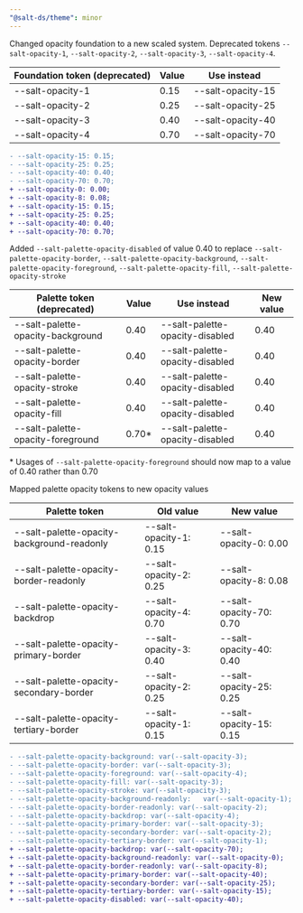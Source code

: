 ```yaml
---
"@salt-ds/theme": minor
---
```


Changed opacity foundation to a new scaled system.
Deprecated tokens `--salt-opacity-1`, `--salt-opacity-2`, `--salt-opacity-3`, `--salt-opacity-4`.

| Foundation token (deprecated) | Value | Use instead       |
| ----------------------------- | ----- | ----------------- |
| --salt-opacity-1              | 0.15  | --salt-opacity-15 |
| --salt-opacity-2              | 0.25  | --salt-opacity-25 |
| --salt-opacity-3              | 0.40  | --salt-opacity-40 |
| --salt-opacity-4              | 0.70  | --salt-opacity-70 |

```diff
- --salt-opacity-15: 0.15;
- --salt-opacity-25: 0.25;
- --salt-opacity-40: 0.40;
- --salt-opacity-70: 0.70;
+ --salt-opacity-0: 0.00;
+ --salt-opacity-8: 0.08;
+ --salt-opacity-15: 0.15;
+ --salt-opacity-25: 0.25;
+ --salt-opacity-40: 0.40;
+ --salt-opacity-70: 0.70;
```

Added `--salt-palette-opacity-disabled` of value 0.40 to replace `--salt-palette-opacity-border`, `--salt-palette-opacity-background`, `--salt-palette-opacity-foreground`, `--salt-palette-opacity-fill`, `--salt-palette-opacity-stroke`

| Palette token (deprecated)        | Value  | Use instead                     | New value |
| --------------------------------- | ------ | ------------------------------- | --------- |
| --salt-palette-opacity-background | 0.40   | --salt-palette-opacity-disabled | 0.40      |
| --salt-palette-opacity-border     | 0.40   | --salt-palette-opacity-disabled | 0.40      |
| --salt-palette-opacity-stroke     | 0.40   | --salt-palette-opacity-disabled | 0.40      |
| --salt-palette-opacity-fill       | 0.40   | --salt-palette-opacity-disabled | 0.40      |
| --salt-palette-opacity-foreground | 0.70\* | --salt-palette-opacity-disabled | 0.40      |

\* Usages of `--salt-palette-opacity-foreground` should now map to a value of 0.40 rather than 0.70

Mapped palette opacity tokens to new opacity values

| Palette token                              | Old value              | New value               |
| ------------------------------------------ | ---------------------- | ----------------------- |
| --salt-palette-opacity-background-readonly | --salt-opacity-1: 0.15 | --salt-opacity-0: 0.00  |
| --salt-palette-opacity-border-readonly     | --salt-opacity-2: 0.25 | --salt-opacity-8: 0.08  |
| --salt-palette-opacity-backdrop            | --salt-opacity-4: 0.70 | --salt-opacity-70: 0.70 |
| --salt-palette-opacity-primary-border      | --salt-opacity-3: 0.40 | --salt-opacity-40: 0.40 |
| --salt-palette-opacity-secondary-border    | --salt-opacity-2: 0.25 | --salt-opacity-25: 0.25 |
| --salt-palette-opacity-tertiary-border     | --salt-opacity-1: 0.15 | --salt-opacity-15: 0.15 |

```diff
- --salt-palette-opacity-background: var(--salt-opacity-3);
- --salt-palette-opacity-border: var(--salt-opacity-3);
- --salt-palette-opacity-foreground: var(--salt-opacity-4);
- --salt-palette-opacity-fill: var(--salt-opacity-3);
- --salt-palette-opacity-stroke: var(--salt-opacity-3);
- --salt-palette-opacity-background-readonly:   var(--salt-opacity-1);
- --salt-palette-opacity-border-readonly: var(--salt-opacity-2);
- --salt-palette-opacity-backdrop: var(--salt-opacity-4);
- --salt-palette-opacity-primary-border: var(--salt-opacity-3);
- --salt-palette-opacity-secondary-border: var(--salt-opacity-2);
- --salt-palette-opacity-tertiary-border: var(--salt-opacity-1);
+ --salt-palette-opacity-backdrop: var(--salt-opacity-70);
+ --salt-palette-opacity-background-readonly: var(--salt-opacity-0);
+ --salt-palette-opacity-border-readonly: var(--salt-opacity-8);
+ --salt-palette-opacity-primary-border: var(--salt-opacity-40);
+ --salt-palette-opacity-secondary-border: var(--salt-opacity-25);
+ --salt-palette-opacity-tertiary-border: var(--salt-opacity-15);
+ --salt-palette-opacity-disabled: var(--salt-opacity-40);
```
